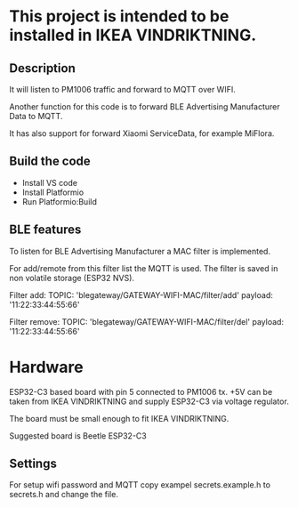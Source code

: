 # This project is intended to be installed in IKEA VINDRIKTNING.

## Description
It will listen to PM1006 traffic and forward to MQTT over WIFI.

Another function for this code is to forward BLE Advertising Manufacturer Data to MQTT.

It has also support for forward Xiaomi ServiceData, for example MiFlora. 

## Build the code
* Install VS code
* Install Platformio
* Run Platformio:Build

## BLE features
To listen for BLE Advertising Manufacturer a MAC filter is implemented.

For add/remote from this filter list the MQTT is used. 
The filter is saved in non volatile storage (ESP32 NVS).

Filter add: TOPIC: 'blegateway/GATEWAY-WIFI-MAC/filter/add' payload: '11:22:33:44:55:66'

Filter remove: TOPIC: 'blegateway/GATEWAY-WIFI-MAC/filter/del'  payload: '11:22:33:44:55:66'

# Hardware 
ESP32-C3 based board with pin 5 connected to PM1006 tx.
+5V can be taken from IKEA VINDRIKTNING and supply ESP32-C3 via voltage regulator.

The board must be small enough to fit IKEA VINDRIKTNING. 

Suggested board is Beetle ESP32-C3



## Settings
For setup wifi password and MQTT copy exampel secrets.example.h to secrets.h and change the file.
